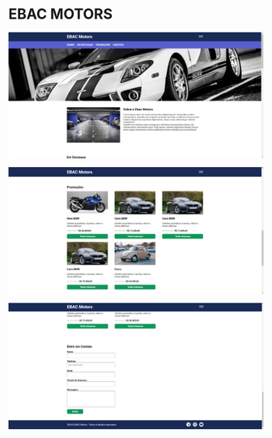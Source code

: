 # EBAC MOTORS

![Exemplo 1](/images/exemplo1.png)

![Exemplo 2](/images/exemplo2.png)

![Exemplo 3](/images/exemplo3.png)
